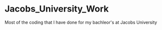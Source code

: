 # Jacobs_University_Work
Most of the coding that I have done for my bachleor's at Jacobs University
